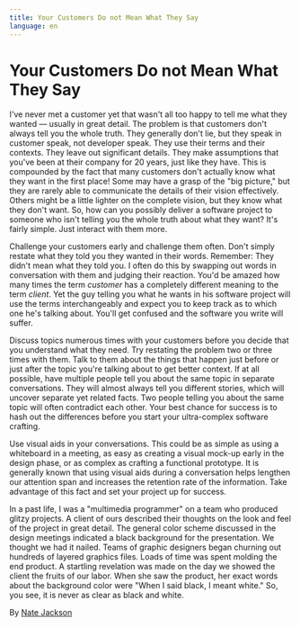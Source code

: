 ```yaml
---
title: Your Customers Do not Mean What They Say
language: en
---
```


# Your Customers Do not Mean What They Say

I've never met a customer yet that wasn't all too happy to tell me what they wanted — usually in great detail. The problem is that customers don't always tell you the whole truth. They generally don't lie, but they speak in customer speak, not developer speak. They use their terms and their contexts. They leave out significant details. They make assumptions that you've been at their company for 20 years, just like they have. This is compounded by the fact that many customers don't actually know what they want in the first place! Some may have a grasp of the "big picture," but they are rarely able to communicate the details of their vision effectively. Others might be a little lighter on the complete vision, but they know what they don't want. So, how can you possibly deliver a software project to someone who isn't telling you the whole truth about what they want? It's fairly simple. Just interact with them more.

Challenge your customers early and challenge them often. Don't simply restate what they told you they wanted in their words. Remember: They didn't mean what they told you. I often do this by swapping out words in conversation with them and judging their reaction. You'd be amazed how many times the term *customer* has a completely different meaning to the term *client*. Yet the guy telling you what he wants in his software project will use the terms interchangeably and expect you to keep track as to which one he's talking about. You'll get confused and the software you write will suffer.

Discuss topics numerous times with your customers before you decide that you understand what they need. Try restating the problem two or three times with them. Talk to them about the things that happen just before or just after the topic you're talking about to get better context. If at all possible, have multiple people tell you about the same topic in separate conversations. They will almost always tell you different stories, which will uncover separate yet related facts. Two people telling you about the same topic will often contradict each other. Your best chance for success is to hash out the differences before you start your ultra-complex software crafting.

Use visual aids in your conversations. This could be as simple as using a whiteboard in a meeting, as easy as creating a visual mock-up early in the design phase, or as complex as crafting a functional prototype. It is generally known that using visual aids during a conversation helps lengthen our attention span and increases the retention rate of the information. Take advantage of this fact and set your project up for success.

In a past life, I was a "multimedia programmer" on a team who produced glitzy projects. A client of ours described their thoughts on the look and feel of the project in great detail. The general color scheme discussed in the design meetings indicated a black background for the presentation. We thought we had it nailed. Teams of graphic designers began churning out hundreds of layered graphics files. Loads of time was spent molding the end product. A startling revelation was made on the day we showed the client the fruits of our labor. When she saw the product, her exact words about the background color were "When I said black, I meant white." So, you see, it is never as clear as black and white.

By [Nate Jackson](http://programmer.97things.oreilly.com/wiki/index.php/Icnatejackson)